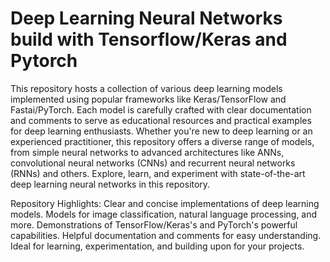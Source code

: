 # Deep Learning Neural Networks build with Tensorflow/Keras and Pytorch

This repository hosts a collection of various deep learning models implemented using popular frameworks like Keras/TensorFlow and Fastai/PyTorch. Each model is carefully crafted with clear documentation and comments to serve as educational resources and practical examples for deep learning enthusiasts. Whether you're new to deep learning or an experienced practitioner, this repository offers a diverse range of models, from simple neural networks to advanced architectures like ANNs, convolutional neural networks (CNNs) and recurrent neural networks (RNNs) and others. Explore, learn, and experiment with state-of-the-art deep learning neural networks in this repository.

Repository Highlights:
Clear and concise implementations of deep learning models.
Models for image classification, natural language processing, and more.
Demonstrations of TensorFlow/Keras's and PyTorch's powerful capabilities.
Helpful documentation and comments for easy understanding.
Ideal for learning, experimentation, and building upon for your projects.
